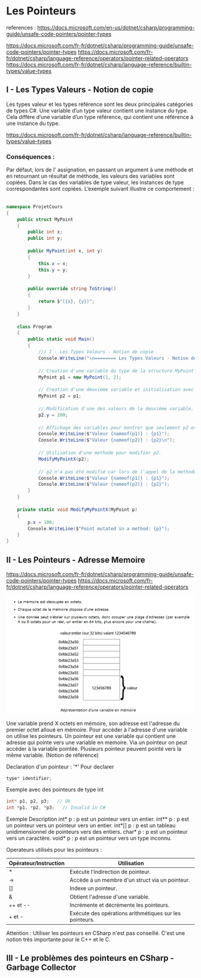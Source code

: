 # Les Pointeurs

references :
https://docs.microsoft.com/en-us/dotnet/csharp/programming-guide/unsafe-code-pointers/pointer-types

https://docs.microsoft.com/fr-fr/dotnet/csharp/programming-guide/unsafe-code-pointers/pointer-types
https://docs.microsoft.com/fr-fr/dotnet/csharp/language-reference/operators/pointer-related-operators
https://docs.microsoft.com/fr-fr/dotnet/csharp/language-reference/builtin-types/value-types

## I - Les Types Valeurs - Notion de copie

Les types valeur et les types référence sont les deux principales catégories de types C#. 
Une variable d’un type valeur contient une instance du type. 
Cela diffère d’une variable d’un type référence, qui contient une référence à une instance du type. 

https://docs.microsoft.com/fr-fr/dotnet/csharp/language-reference/builtin-types/value-types

### Conséquences :
Par défaut, lors de l' assignation, en passant un argument à une méthode et en retournant un résultat de méthode, les valeurs des variables sont copiées. 
Dans le cas des variables de type valeur, les instances de type correspondantes sont copiées. L’exemple suivant illustre ce comportement :

```csharp

namespace ProjetCours
{
    public struct MyPoint
    {
        public int x;
        public int y;

        public MyPoint(int x, int y)
        {
            this.x = x;
            this.y = y;
        }

        public override string ToString()
        {
            return $"({x}, {y})";
        }
    }

    class Program
    {
        public static void Main()
        {
            /// I - Les Types Valeurs - Notion de copie
            Console.WriteLine("\n======== Les Types Valeurs - Notion de copie ========\n");

            // Creation d'une variable du type de la structure MyPoint (un type valeur).
            MyPoint p1 = new MyPoint(1, 2);

            // Creation d'une deuxième variable et initialisation avec la première (il y a copie de la première).
            MyPoint p2 = p1;

            // Modification d'une des valeurs de la deuxième variable.
            p2.y = 200;

            // Affichage des variables pour montrer que seulement p2 est modifée.
            Console.WriteLine($"Valeur {nameof(p1)} : {p1}");
            Console.WriteLine($"Valeur {nameof(p2)} : {p2}\n");

            // Utilisation d'une methode pour modifier p2.
            ModifyMyPointX(p2);

            // p2 n'a pas été modifié car lors de l'appel de la methode une copie a été faite.
            Console.WriteLine($"Valeur {nameof(p1)} : {p1}");
            Console.WriteLine($"Valeur {nameof(p2)} : {p2}");
		}
    }

	private static void ModifyMyPointX(MyPoint p)
	{
		p.x = 100;
		Console.WriteLine($"Point mutated in a method: {p}");
	}
}
```

## II - Les Pointeurs - Adresse Memoire

https://docs.microsoft.com/fr-fr/dotnet/csharp/programming-guide/unsafe-code-pointers/pointer-types
https://docs.microsoft.com/fr-fr/dotnet/csharp/language-reference/operators/pointer-related-operators

![Representation de la Memoire](/00_-_Les_Pointeurs/Annexes/Representation_de_la_Memoire.jpg)

Une variable prend X octets en mémoire, son adresse est l'adresse du premier octet alloué en mémoire.
Pour accéder à l'adresse d'une variable on utilise les pointeurs.
Un pointeur est une variable qui contient une adresse qui pointe vers une variable en memoire.
Via un pointeur on peut accéder à la variable pointée.
Plusieurs pointeur peuvent pointé vers la même variable. (Notion de référence)

Declaration d'un pointeur : '*'
Pour declarer

```csharp
type* identifier;
```

Exemple avec des pointeurs de type int
```csharp
int* p1, p2, p3;   // Ok
int *p1, *p2, *p3;   // Invalid in C#
```

Exemple	Description
int* p :	p est un pointeur vers un entier.
int** p	: p est un pointeur vers un pointeur vers un entier.
int*[] p : 	p est un tableau unidimensionnel de pointeurs vers des entiers.
char* p :	p est un pointeur vers un caractère.
void* p :	p est un pointeur vers un type inconnu.

Operateurs utilisés pour les pointeurs : 

Opérateur/Instruction | Utilisation
------------ | -------------
*  | 	Exécute l'indirection de pointeur.
->  | 	Accède à un membre d'un struct via un pointeur.
[]  | 	Indexe un pointeur.
&  | 	Obtient l'adresse d'une variable.
++ et --  | 	Incrémente et décrémente les pointeurs.
+ et -  | 	Exécute des opérations arithmétiques sur les pointeurs.

Attention : Utiliser les pointeurs en CSharp n'est pas conseillé. C'est une notion très importante pour le C++ et le C.


## III - Le problèmes des pointeurs en CSharp - Garbage Collector
